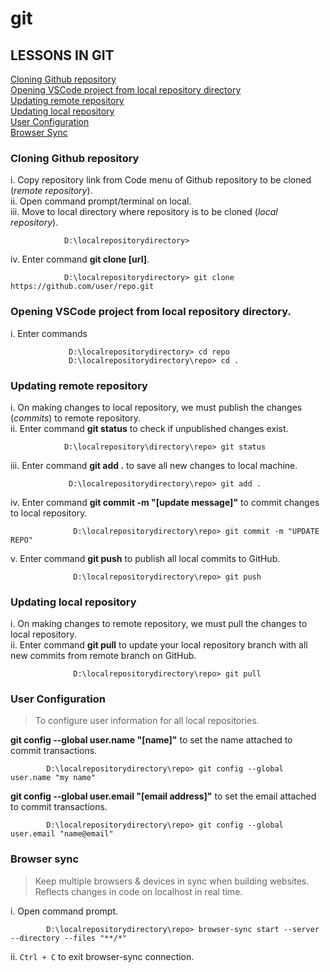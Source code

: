 # git
## LESSONS IN GIT
[Cloning Github repository](https://github.com/lizzencamelo/git-learning/edit/main/README.md#cloning-github-repository)  
[Opening VSCode project from local repository directory](https://github.com/lizzencamelo/git-learning/edit/main/README.md#opening-vscode-project-from-local-repository-directory)  
[Updating remote repository](https://github.com/lizzencamelo/git-learning/edit/main/README.md#updating-remote-repository)  
[Updating local repository](https://github.com/lizzencamelo/git-learning/edit/main/README.md#updating-local-repository)  
[User Configuration](https://github.com/lizzencamelo/git-learning/edit/main/README.md#user-configuration)  
[Browser Sync](https://github.com/lizzencamelo/git-learning/edit/main/README.md#browser-sync)

### Cloning Github repository
i. Copy repository link from Code menu of Github repository to be cloned (*remote repository*).   
ii. Open command prompt/terminal on local.  
iii. Move to local directory where repository is to be cloned (*local repository*).     
    
     
                D:\localrepositorydirectory> 
     
    
iv. Enter command **git clone [url]**.


                D:\localrepositorydirectory> git clone https://github.com/user/repo.git
                
                
### Opening VSCode project from local repository directory.  
i. Enter commands   
  
                 D:\localrepositorydirectory> cd repo
                 D:\localrepositorydirectory\repo> cd .

### Updating remote repository
i. On making changes to local repository, we must publish the changes (*commits*) to remote repository.  
ii. Enter command **git status** to check if unpublished changes exist.   
  
                D:\localrepository\directory\repo> git status
                
iii. Enter command **git add .** to save all new changes to local machine.   
                
                 D:\localrepositorydirectory\repo> git add .
                 
iv. Enter command **git commit -m "[update message]"** to commit changes to local repository.  

                  D:\localrepositorydirectory\repo> git commit -m "UPDATE REPO"

v. Enter command **git push** to publish all local commits to GitHub.

                  D:\localrepositorydirectory\repo> git push
        
### Updating local repository
i. On making changes to remote repository, we must pull the changes to local repository.  
ii. Enter command **git pull** to update your local repository branch with all new commits from remote branch on GitHub. 

                  D:\localrepositorydirectory\repo> git pull
                  
### User Configuration 
> To configure user information for all local repositories.   

**git config --global user.name "[name]"** to set the name attached to commit transactions.

            D:\localrepositorydirectory\repo> git config --global user.name "my name"   
            
            
**git config --global user.email "[email address]"** to set the email attached to commit transactions.

            D:\localrepositorydirectory\repo> git config --global user.email "name@email"
         
### Browser sync
> Keep multiple browsers & devices in sync when building websites.
> Reflects changes in code on localhost in real time.
         
i. Open command prompt.  

            D:\localrepositorydirectory\repo> browser-sync start --server --directory --files "**/*"
            
ii. ```Ctrl + C``` to exit browser-sync connection.
  
